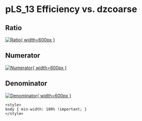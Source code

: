 # pLS_13 Efficiency vs. dzcoarse

## Ratio

[![Ratio](../mtv/var/pLS_13_eff_dzcoarse.png){ width=600px }](../mtv/var/pLS_13_eff_dzcoarse.pdf)

## Numerator

[![Numerator](../mtv/num/pLS_13_eff_dzcoarse_num.png){ width=600px }](../mtv/num/pLS_13_eff_dzcoarse_num.pdf)

## Denominator

[![Denominator](../mtv/den/pLS_13_eff_dzcoarse_den.png){ width=600px }](../mtv/den/pLS_13_eff_dzcoarse_den.pdf)


``` {=html}
<style>
body { min-width: 100% !important; }
</style>
```
